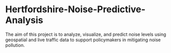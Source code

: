 # Hertfordshire-Noise-Predictive-Analysis
The aim of this project is to analyze, visualize, and predict noise levels using geospatial and live traffic data to support policymakers in mitigating noise pollution.
